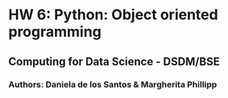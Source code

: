 # HW 6: Python: Object oriented programming
## Computing for Data Science - DSDM/BSE
### Authors: Daniela de los Santos & Margherita Phillipp
